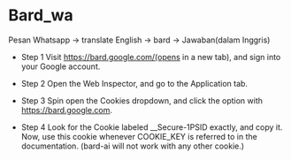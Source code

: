 # Bard_wa

Pesan Whatsapp -> translate English -> bard -> Jawaban(dalam Inggris)

- Step 1
Visit https://bard.google.com/(opens in a new tab), and sign into your Google account.

- Step 2
Open the Web Inspector, and go to the Application tab.

- Step 3
Spin open the Cookies dropdown, and click the option with https://bard.google.com.

- Step 4
Look for the Cookie labeled __Secure-1PSID exactly, and copy it. Now, use this cookie whenever COOKIE_KEY is referred to in the documentation. (bard-ai will not work with any other cookie.)